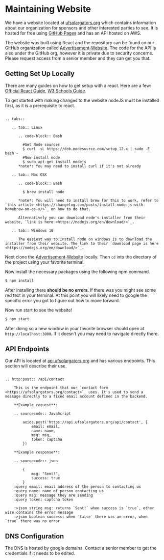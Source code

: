 # Maintaining Website

We have a website located at [ufsolargators.org](https://ufsolargators.org) which contains information about our organization for sponsors and other interested parties to see. It is hosted for free using [GitHub Pages](https://pages.github.com/) and has an API hosted on AWS.

The website was built using React and the repository can be found on our GitHub organization called [Advertisement-Website](https://github.com/Solar-Gators/Advertisement-Website). The code for the API is also under the GitHub org, however it is private due to security concerns. Please request access from a senior member and they can get you that.

## Getting Set Up Locally

There are many guides on how to get setup with a react. Here are a few: [Official React Guide](https://reactjs.org/docs/getting-started.html), [W3 Schools Guide](https://www.w3schools.com/react/react_getstarted.asp).

To get started with making changes to the website nodeJS must be installed first, as it is a prerequisite to react.

```eval_rst

.. tabs::

   .. tab:: Linux
      
      .. code-block:: Bash
        
        #Get Node sources
        $ curl -sL https://deb.nodesource.com/setup_12.x | sudo -E bash -
        #Now install node
        $ sudo apt-get install nodejs
      *note*: You may need to install curl if it's not already

   .. tab:: Mac OSX

      .. code-block:: Bash
        
        $ brew install node
      
      *note*: You will need to install brew for this to work, refer to `this article <https://changelog.com/posts/install-node-js-with-homebrew-on-os-x/>`_ on how to do that.

      Alternatively you can download node's installer from their website, `link is here <https://nodejs.org/en/download/>`_.

   .. tab:: Windows 10

      The easiest way to install node on windows is to download the installer from their website. The link to their `download page is here <https://nodejs.org/en/download/>`_.

```

Next clone the [Advertisement-Website](https://github.com/Solar-Gators/Advertisement-Website) locally. Then `cd` into the directory of the project using your favorite terminal.

Now install the necessary packages using the following npm command.

```Bash
$ npm install
```

After installing there **should be no errors**. If there was you might see some red text in your terminal. At this point you will likely need to google the specific error you got to figure out how to move forward.

Now run start to see the website!

```Bash
$ npm start
```

After doing so a new window in your favorite browser should open at `http://localhost:3000`. If it doesn't you may need to navigate directly there.

## API Endpoints

Our API is located at [api.ufsolargators.org](https://api.ufsolargators.org/) and has various endpoints. This section will describe their use.


```eval_rst

.. http:post:: /api/contact

    This is the endpoint that our `contact form <https://ufsolargators.org/contact>`_ uses. It's used to send a message directly to a fixed email account defined in the backend.

    **Example request**:

    .. sourcecode:: JavaScript

        axios.post('https://api.ufsolargators.org/api/contact', {
            email: email,
            name: name,
            msg: msg,
            token: captcha
        })

    **Example response**:

    .. sourcecode:: json

        {
            msg: "Sent!",
            success: true
        }
    :query email: email address of the person to contacting us
    :query name: name of person contacting us
    :query msg: message they are sending
    :query token: captcha token

    :>json string msg: returns `Sent!` when success is `true`, other wise contains the error message
    :>json boolean success: when `false` there was an error, when `true` there was no error
```

## DNS Configuration

The DNS is hosted by google domains. Contact a senior member to get the credentials if it needs to be edited.
